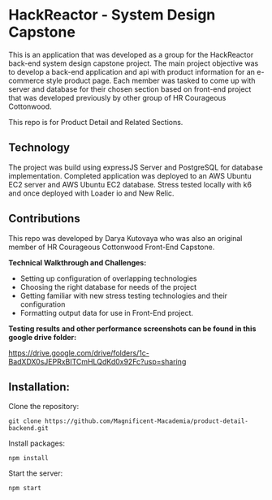 # HackReactor - System Design Capstone

This is an application that was developed as a group for the HackReactor back-end system design capstone project. The main project objective was to develop a back-end application and api with product information for an e-commerce style product page. Each member was tasked to come up with server and database for their chosen section based on front-end project that was developed previously by other group of HR Courageous Cottonwood.

This repo is for Product Detail and Related Sections.

## Technology

The project was build using expressJS Server  and PostgreSQL for database implementation.  Completed application was deployed to an AWS Ubuntu EC2 server and AWS Ubuntu EC2 database.
Stress tested locally with k6 and once deployed with Loader io and New Relic.

## Contributions

This repo was developed by Darya Kutovaya who was also an original member of HR Courageous Cottonwood Front-End Capstone.

**Technical Walkthrough and Challenges:**

- Setting up configuration of overlapping technologies
- Choosing the right database for needs of the project
- Getting familiar with new stress testing technologies and their configuration
- Formatting output data for use in Front-End project.

**Testing results and other performance screenshots can be found in this google drive folder:**

https://drive.google.com/drive/folders/1c-BadXDX0sJEPRxBITCmHLQdKd0x92Fc?usp=sharing


## Installation:

Clone the repository:

```
git clone https://github.com/Magnificent-Macademia/product-detail-backend.git
```

Install packages:

```
npm install
```

Start the server:

```
npm start
```

